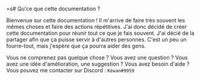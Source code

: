=s# Qu'ce que cette documentation ?

Bienvenue sur cette documentation !
Il m'arrive de faire très souvent les mêmes choses et faire des actions répétitives. J'ai donc décidé de créer cette documentation pour réunir tout ce que je fais souvent. J'ai décié de la partager afin que ça puisse servir à d'autres personnes.
C'est un peu un fourre-tout, mais j'espère que ça pourra aider des gens.


Vous ne comprenez pas quelque chose ? Vous avez une question ?
Vous avez une idée d'amélioration, une suggestion ? Vous avez besoin d'aide ?
Vous pouvez me contacter sur Discord : `Kéwan#9959`